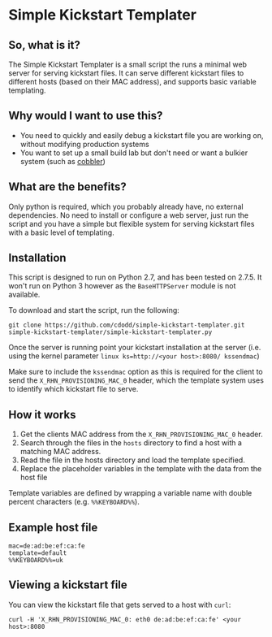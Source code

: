 # Simple Kickstart Templater

## So, what is it?
The Simple Kickstart Templater is a small script the runs a minimal web server
for serving kickstart files. It can serve different kickstart files to
different hosts (based on their MAC address), and supports basic variable
templating.

## Why would I want to use this?
* You need to quickly and easily debug a kickstart file you are working on,
without modifying production systems
* You want to set up a small build lab but don't need or want a bulkier system
(such as [cobbler](http://www.cobblerd.org/))

## What are the benefits?
Only python is required, which you probably already have, no external
dependencies. No need to install or configure a web server, just run the script
and you have a simple but flexible system for serving kickstart files with a
basic level of templating.

## Installation
This script is designed to run on Python 2.7, and has been tested on 2.7.5. It
won't run on Python 3 however as the `BaseHTTPServer` module is not available.

To download and start the script, run the following:
```
git clone https://github.com/cdodd/simple-kickstart-templater.git
simple-kickstart-templater/simple-kickstart-templater.py
```

Once the server is running point your kickstart installation at the server
(i.e. using the kernel parameter `linux ks=http://<your host>:8080/ kssendmac`)

Make sure to include the `kssendmac` option as this is required for the client
to send the `X_RHN_PROVISIONING_MAC_0` header, which the template system uses
to identify which kickstart file to serve.

## How it works
1. Get the clients MAC address from the `X_RHN_PROVISIONING_MAC_0` header.
1. Search through the files in the `hosts` directory to find a host with a
matching MAC address.
1. Read the file in the hosts directory and load the template specified.
1. Replace the placeholder variables in the template with the data from the
host file

Template variables are defined by wrapping a variable name with double percent
characters (e.g. `%%KEYBOARD%%`).

## Example host file
```
mac=de:ad:be:ef:ca:fe
template=default
%%KEYBOARD%%=uk
```

## Viewing a kickstart file

You can view the kickstart file that gets served to a host with `curl`:
```
curl -H 'X_RHN_PROVISIONING_MAC_0: eth0 de:ad:be:ef:ca:fe' <your host>:8080
```
